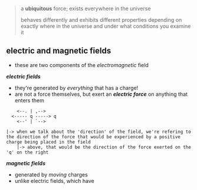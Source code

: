 > a **ubiquitous** force; exists everywhere in the universe
>
>behaves differently and exhibits different properties depending on exactly where in the universe and under what conditions you examine it

## electric and magnetic fields
- these are two components of the *electromagnetic* field

***electric fields***
- they're generated by *everything* that has a charge!
- are not a force themselves, but exert an ***electric force*** on anything that enters them
~~~
    <--. | ,-->
  <----- q -----> q
    <--' | `-->

|-> when we talk about the 'direction' of the field, we're refering to the direction of the force that would be experienced by a positive charge being placed in the field
	|-> above, that would be the direction of the force exerted on the 'q' on the right
~~~


***magnetic fields***
- generated by *moving* charges
- unlike electric fields, which have
